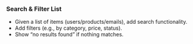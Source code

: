### **Search & Filter List**

- Given a list of items (users/products/emails), add search functionality.
- Add filters (e.g., by category, price, status).
- Show “no results found” if nothing matches.


<!--
  1. form 
    search bar 
    filter options 
      1. categories
      2. price
      3. status 
    show message no Results Found  
 -->

<!--  sample product data  -->
 <!-- const products = [
  { id: 101, name: "Laptop", category: "Electronics", price: 50000, status: "available", brand: "Dell", rating: 4.5 },
  { id: 102, name: "Smartphone", category: "Electronics", price: 20000, status: "sold out", brand: "Samsung", rating: 4.2 },
  { id: 103, name: "T-Shirt", category: "Clothing", price: 500, status: "available", brand: "Levis", rating: 4.0 },
  { id: 104, name: "Coffee Mug", category: "Kitchen", price: 300, status: "available", brand: "Crockery", rating: 4.1 },
  { id: 105, name: "Headphones", category: "Electronics", price: 1500, status: "available", brand: "Sony", rating: 4.3 },
  { id: 106, name: "Refrigerator", category: "Appliances", price: 35000, status: "available", brand: "LG", rating: 4.6 },
  { id: 107, name: "Jeans", category: "Clothing", price: 1200, status: "sold out", brand: "Wrangler", rating: 4.0 },
  { id: 108, name: "Blender", category: "Kitchen", price: 2000, status: "available", brand: "Philips", rating: 4.2 },
  { id: 109, name: "Tablet", category: "Electronics", price: 25000, status: "available", brand: "Apple", rating: 4.7 },
  { id: 110, name: "Sneakers", category: "Footwear", price: 2500, status: "available", brand: "Nike", rating: 4.4 }
]; -->
